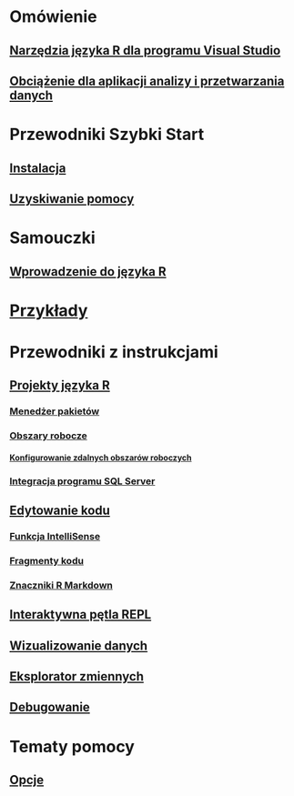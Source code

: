 # Omówienie
## [Narzędzia języka R dla programu Visual Studio](index.md)
## [Obciążenie dla aplikacji analizy i przetwarzania danych](data-science-workload.md)
# Przewodniki Szybki Start
## [Instalacja](installation.md)
## [Uzyskiwanie pomocy](getting-started-help.md)
# Samouczki
## [Wprowadzenie do języka R](getting-started-with-r.md)
# [Przykłady](getting-started-samples.md)
# Przewodniki z instrukcjami
## [Projekty języka R](projects.md)
### [Menedżer pakietów](package-manager.md)
### [Obszary robocze](workspaces.md)
#### [Konfigurowanie zdalnych obszarów roboczych](workspaces-remote-setup.md)
### [Integracja programu SQL Server](sql-server.md)
## [Edytowanie kodu](code-editing.md)
### [Funkcja IntelliSense](code-intellisense.md)
### [Fragmenty kodu](code-snippets.md)
### [Znaczniki R Markdown](rmarkdown.md)
## [Interaktywna pętla REPL](interactive-repl.md)
## [Wizualizowanie danych](visualizing-data.md)
## [Eksplorator zmiennych](variable-explorer.md)
## [Debugowanie](debugging.md)
# Tematy pomocy
## [Opcje](options.md)